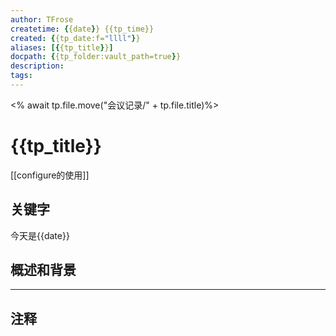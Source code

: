 ```yaml
---
author: TFrose
createtime: {{date}} {{tp_time}}
created: {{tp_date:f="llll"}}
aliases: [{{tp_title}}]
docpath: {{tp_folder:vault_path=true}}
description:
tags:
---
```


<% await tp.file.move("会议记录/" + tp.file.title)%>

# {{tp_title}}

[[configure的使用]]

## 关键字
今天是{{date}}


## 概述和背景




---
## 注释
